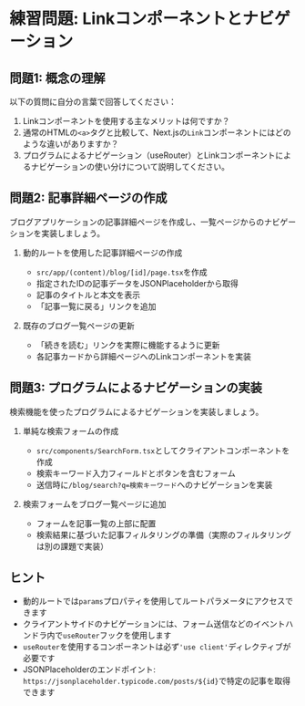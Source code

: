 # 練習問題: Linkコンポーネントとナビゲーション

## 問題1: 概念の理解

以下の質問に自分の言葉で回答してください：

1. Linkコンポーネントを使用する主なメリットは何ですか？
2. 通常のHTMLの`<a>`タグと比較して、Next.jsの`Link`コンポーネントにはどのような違いがありますか？
3. プログラムによるナビゲーション（useRouter）とLinkコンポーネントによるナビゲーションの使い分けについて説明してください。

## 問題2: 記事詳細ページの作成

ブログアプリケーションの記事詳細ページを作成し、一覧ページからのナビゲーションを実装しましょう。

1. 動的ルートを使用した記事詳細ページの作成
   - `src/app/(content)/blog/[id]/page.tsx`を作成
   - 指定されたIDの記事データをJSONPlaceholderから取得
   - 記事のタイトルと本文を表示
   - 「記事一覧に戻る」リンクを追加

2. 既存のブログ一覧ページの更新
   - 「続きを読む」リンクを実際に機能するように更新
   - 各記事カードから詳細ページへのLinkコンポーネントを実装

## 問題3: プログラムによるナビゲーションの実装

検索機能を使ったプログラムによるナビゲーションを実装しましょう。

1. 単純な検索フォームの作成
   - `src/components/SearchForm.tsx`としてクライアントコンポーネントを作成
   - 検索キーワード入力フィールドとボタンを含むフォーム
   - 送信時に`/blog/search?q=検索キーワード`へのナビゲーションを実装

2. 検索フォームをブログ一覧ページに追加
   - フォームを記事一覧の上部に配置
   - 検索結果に基づいた記事フィルタリングの準備（実際のフィルタリングは別の課題で実装）

## ヒント

- 動的ルートでは`params`プロパティを使用してルートパラメータにアクセスできます
- クライアントサイドのナビゲーションには、フォーム送信などのイベントハンドラ内で`useRouter`フックを使用します
- `useRouter`を使用するコンポーネントは必ず`'use client'`ディレクティブが必要です
- JSONPlaceholderのエンドポイント: `https://jsonplaceholder.typicode.com/posts/${id}`で特定の記事を取得できます
